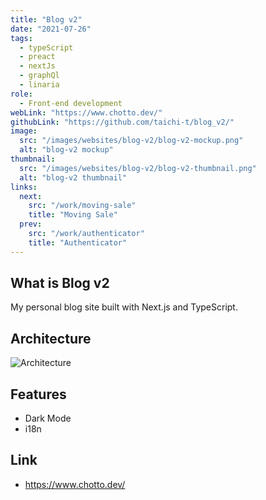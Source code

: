 ```yaml
---
title: "Blog v2"
date: "2021-07-26"
tags:
  - typeScript
  - preact
  - nextJs
  - graphQl
  - linaria
role:
  - Front-end development
webLink: "https://www.chotto.dev/"
githubLink: "https://github.com/taichi-t/blog_v2/"
image:
  src: "/images/websites/blog-v2/blog-v2-mockup.png"
  alt: "blog-v2 mockup"
thumbnail:
  src: "/images/websites/blog-v2/blog-v2-thumbnail.png"
  alt: "blog-v2 thumbnail"
links:
  next:
    src: "/work/moving-sale"
    title: "Moving Sale"
  prev:
    src: "/work/authenticator"
    title: "Authenticator"
---
```


## What is Blog v2

My personal blog site built with Next.js and TypeScript.

## Architecture

![Architecture](/images/websites/blog-v2/architecture.png)

## Features

- Dark Mode
- i18n

## Link

- https://www.chotto.dev/
